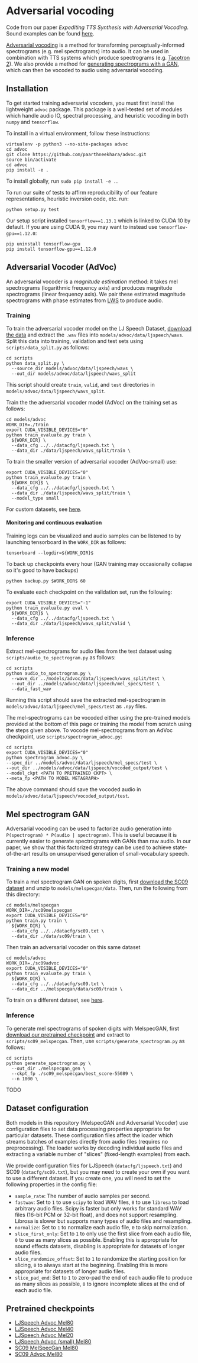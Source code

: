 # Adversarial vocoding

Code from our paper *Expediting TTS Synthesis with Adversarial Vocoding*. Sound examples can be found [here](https://chrisdonahue.github.io/advoc_examples).

[Adversarial vocoding](#adversarial-vocoder-advoc) is a method for transforming perceptually-informed spectrograms (e.g. mel spectrograms) into audio. It can be used in combination with TTS systems which produce spectrograms (e.g. [Tacotron 2](https://github.com/Rayhane-mamah/Tacotron-2)). We also provide a method for [generating spectrograms with a GAN](#mel-spectrogram-gan), which can then be vocoded to audio using adversarial vocoding.

## Installation

To get started training adversarial vocoders, you must first install the lightweight `advoc` package. This package is a well-tested set of modules which handle audio IO, spectral processing, and heuristic vocoding in both `numpy` and `tensorflow`.

To install in a virtual environment, follow these instructions:

```
virtualenv -p python3 --no-site-packages advoc
cd advoc
git clone https://github.com/paarthneekhara/advoc.git
source bin/activate
cd advoc
pip install -e .
```

To install globally, run `sudo pip install -e .`.

To run our suite of tests to affirm reproducibility of our feature representations, heuristic inversion code, etc. run:

`python setup.py test`

Our setup script installed `tensorflow==1.13.1` which is linked to CUDA 10 by default. If you are using CUDA 9, you may want to instead use `tensorflow-gpu==1.12.0`:

```
pip uninstall tensorflow-gpu
pip install tensorflow-gpu==1.12.0
```

## Adversarial Vocoder (AdVoc)

An adversarial vocoder is a *magnitude estimation* method: it takes mel spectrograms (logarithmic frequency axis) and produces magnitude spectrograms (linear frequency axis). We pair these estimated magnitude spectrograms with phase estimates from [LWS](https://pypi.org/project/lws/) to produce audio.

### Training
To train the adversarial vocoder model on the LJ Speech Dataset, [download the data](https://data.keithito.com/data/speech/LJSpeech-1.1.tar.bz2) and extract the `.wav` files into `models/advoc/data/ljspeech/wavs`. Split this data into training, validation and test sets using `scripts/data_split.py` as follows:


```
cd scripts
python data_split.py \
  --source_dir models/advoc/data/ljspeech/wavs \
  --out_dir models/advoc/data/ljspeech/wavs_split
```

This script should create `train`, `valid`, and `test` directories in `models/advoc/data/ljspeech/wavs_split`.

Train the the adversarial vocoder model (AdVoc) on the training set as follows:

```
cd models/advoc
WORK_DIR=./train
export CUDA_VISIBLE_DEVICES="0"
python train_evaluate.py train \
  ${WORK_DIR} \
  --data_cfg ../../datacfg/ljspeech.txt \
  --data_dir ./data/ljspeech/wavs_split/train \
```

To train the smaller version of adversarial vocoder (AdVoc-small) use:

```
export CUDA_VISIBLE_DEVICES="0"
python train_evaluate.py train \
  ${WORK_DIR}$ \
  --data_cfg ../../datacfg/ljspeech.txt \
  --data_dir ./data/ljspeech/wavs_split/train \
  --model_type small
```

For custom datasets, see [here](#dataset-configuration).

#### Monitoring and continuous evaluation
Training logs can be visualized and audio samples can be listened to by launching tensorboard in the `WORK_DIR` as follows:

```
tensorboard --logdir=${WORK_DIR}$
```

To back up checkpoints every hour (GAN training may occasionally collapse so it's good to have backups)

```
python backup.py $WORK_DIR$ 60
```

To evaluate each checkpoint on the validation set, run the following:

```
export CUDA_VISIBLE_DEVICES="-1"
python train_evaluate.py eval \
  ${WORK_DIR}$ \
  --data_cfg ../../datacfg/ljspeech.txt \
  --data_dir ./data/ljspeech/wavs_split/valid \
```

### Inference

Extract mel-spectrograms for audio files from the test dataset using `scripts/audio_to_spectrogram.py` as follows:

```
cd scripts
python audio_to_spectrogram.py \
  --wave_dir ../models/advoc/data/ljspeech/wavs_split/test \
  --out_dir ../models/advoc/data/ljspeech/mel_specs/test \
  --data_fast_wav
```

Running this script should save the extracted mel-spectrogram in `models/advoc/data/ljspeech/mel_specs/test` as `.npy` files. 

The mel-spectrograms can be vocoded either using the pre-trained models provided at the bottom of this page or training the model from scratch using the steps given above. To vocode mel-spectrograms from an AdVoc checkpoint, use `scripts/spectrogram_advoc.py`:

```
cd scripts
export CUDA_VISIBLE_DEVICES="0"
python spectrogram_advoc.py \
--spec_dir ../models/advoc/data/ljspeech/mel_specs/test \
--out_dir ../models/advoc/data/ljspeech/vocoded_output/test \
--model_ckpt <PATH TO PRETRAINED CKPT> \
--meta_fp <PATH TO MODEL METAGRAPH>
```

The above command should save the vocoded audio in `models/advoc/data/ljspeech/vocoded_output/test`.


## Mel spectrogram GAN

Adversarial vocoding can be used to factorize audio generation into `P(spectrogram) * P(audio | spectrogram)`. This is useful because it is currently easier to generate spectrograms with GANs than raw audio. In our paper, we show that this factorized strategy can be used to achieve state-of-the-art results on unsupervised generation of small-vocabulary speech.

### Training a new model

To train a mel spectrogram GAN on spoken digits, first [download the SC09 dataset](http://deepyeti.ucsd.edu/cdonahue/wavegan/data/sc09.tar.gz) and unzip to `models/melspecgan/data`. Then, run the following from this directory:

```
cd models/melspecgan
WORK_DIR=./sc09melspecgan
export CUDA_VISIBLE_DEVICES="0"
python train.py train \
  ${WORK_DIR} \
  --data_cfg ../../datacfg/sc09.txt \
  --data_dir ./data/sc09/train \
```

Then train an adversarial vocoder on this same dataset

```
cd models/advoc
WORK_DIR=./sc09advoc
export CUDA_VISIBLE_DEVICES="0"
python train_evaluate.py train \
  ${WORK_DIR} \
  --data_cfg ../../datacfg/sc09.txt \
  --data_dir ../melspecgan/data/sc09/train \
```

To train on a different dataset, see [here](#dataset-configuration).

### Inference

To generate mel spectrograms of spoken digits with MelspecGAN, first [download our pretrained checkpoint](https://drive.google.com/open?id=1oNBB-MSP28uHkqVOtYa6c3AfAQyEQZ0b) and extract to `scripts/sc09_melspecgan`. Then, use `scripts/generate_spectrogram.py` as follows:

```
cd scripts
python generate_spectrogram.py \
  --out_dir ./melspecgan_gen \
  --ckpt_fp ./sc09_melspecgan/best_score-55089 \
  --n 1000 \
```


TODO

## Dataset configuration

Both models in this repository (MelspecGAN and Adversarial Vocoder) use configuration files to set data processing properties appropriate for particular datasets. These configuration files affect the loader which streams batches of examples directly from audio files (requires no preprocessing). The loader works by decoding individual audio files and extracting a variable number of "slices" (fixed-length examples) from each.

We provide configuration files for LJSpeech (`datacfg/ljspeech.txt`) and SC09 (`datacfg/sc09.txt`), but you may need to create your own if you want to use a different dataset. If you create one, you will need to set the following properties in the config file:

- `sample_rate`: The number of audio samples per second.
- `fastwav`: Set to `1` to use `scipy` to load WAV files, `0` to use `librosa` to load arbitrary audio files. Scipy is faster but only works for standard WAV files (16-bit PCM or 32-bit float), and does not support resampling. Librosa is slower but supports many types of audio files and resampling.
- `normalize`: Set to `1` to normalize each audio file, `0` to skip normalization.
- `slice_first_only`: Set to `1` to only use the first slice from each audio file, `0` to use as many slices as possible. Enabling this is appropriate for sound effects datasets, disabling is appropriate for datasets of longer audio files.
- `slice_randomize_offset`: Set to `1` to randomize the starting position for slicing, `0` to always start at the beginning. Enabling this is more appropriate for datasets of longer audio files.
- `slice_pad_end`: Set to `1` to zero-pad the end of each audio file to produce as many slices as possible, `0` to ignore incomplete slices at the end of each audio file.

## Pretrained checkpoints

- [LJSpeech Advoc Mel80](https://drive.google.com/open?id=1fyYugd73xofb6jU2m4GoKbCOVBaYc-zH)
- [LJSpeech Advoc Mel40](https://drive.google.com/open?id=1YAqCHrlDThpL71uZqSKa4onohOHKfO8H)
- [LJSpeech Advoc Mel20](https://drive.google.com/open?id=1uLTtY4PH6BC-DAmBWS0WZAHy7YVTo-ZI)
- [LJSpeech Advoc (small) Mel80](https://drive.google.com/open?id=126qWSsW7W8ofowETA4bFUjqddUzU7fhb)
- [SC09 MelSpecGan Mel80](https://drive.google.com/open?id=12X7B6bup2ObFckYlZt_14GFLFYdQcX-a)
- [SC09 Advoc Mel80](https://drive.google.com/open?id=1oNBB-MSP28uHkqVOtYa6c3AfAQyEQZ0b)

